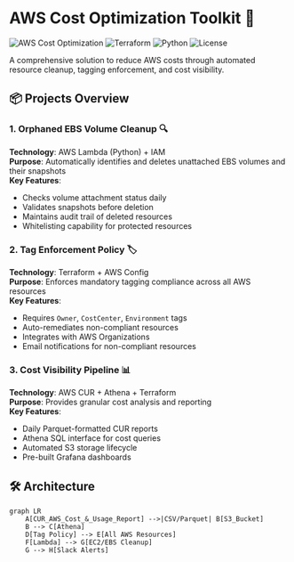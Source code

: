 # AWS Cost Optimization Toolkit 🚀

![AWS Cost Optimization](https://img.shields.io/badge/AWS-Cost_Optimization-orange?logo=amazonaws)
![Terraform](https://img.shields.io/badge/Terraform-Infrastructure_Code-blue?logo=terraform)
![Python](https://img.shields.io/badge/Python-Lambda_Functions-green?logo=python)
![License](https://img.shields.io/badge/License-MIT-green)

A comprehensive solution to reduce AWS costs through automated resource cleanup, tagging enforcement, and cost visibility.

## 📦 Projects Overview

### 1. **Orphaned EBS Volume Cleanup** 🔍
**Technology**: AWS Lambda (Python) + IAM  
**Purpose**: Automatically identifies and deletes unattached EBS volumes and their snapshots  
**Key Features**:
- Checks volume attachment status daily
- Validates snapshots before deletion
- Maintains audit trail of deleted resources
- Whitelisting capability for protected resources

### 2. **Tag Enforcement Policy** 🏷️
**Technology**: Terraform + AWS Config  
**Purpose**: Enforces mandatory tagging compliance across all AWS resources  
**Key Features**:
- Requires `Owner`, `CostCenter`, `Environment` tags
- Auto-remediates non-compliant resources
- Integrates with AWS Organizations
- Email notifications for non-compliant resources

### 3. **Cost Visibility Pipeline** 📊
**Technology**: AWS CUR + Athena + Terraform  
**Purpose**: Provides granular cost analysis and reporting  
**Key Features**:
- Daily Parquet-formatted CUR reports
- Athena SQL interface for cost queries
- Automated S3 storage lifecycle
- Pre-built Grafana dashboards

## 🛠️ Architecture

```mermaid
graph LR
    A[CUR_AWS_Cost_&_Usage_Report] -->|CSV/Parquet| B[S3_Bucket]
    B --> C[Athena]
    D[Tag Policy] --> E[All AWS Resources]
    F[Lambda] --> G[EC2/EBS Cleanup]
    G --> H[Slack Alerts]
